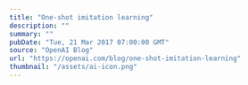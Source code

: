 ```yaml
---
title: "One-shot imitation learning"
description: ""
summary: ""
pubDate: "Tue, 21 Mar 2017 07:00:00 GMT"
source: "OpenAI Blog"
url: "https://openai.com/blog/one-shot-imitation-learning"
thumbnail: "/assets/ai-icon.png"
---
```



